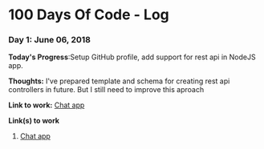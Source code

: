 # 100 Days Of Code - Log

### Day 1: June 06, 2018 

**Today's Progress**:Setup GitHub profile, add support for rest api in NodeJS app.

**Thoughts:** I've prepared template and schema for creating rest api controllers in future. But I still need to improve this aproach

**Link to work:** [Chat app](http://demochat.helper-studio.com)

**Link(s) to work**
1. [Chat app](http://demochat.helper-studio.com)
